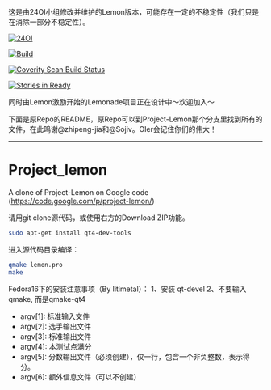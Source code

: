 这是由24OI小组修改并维护的Lemon版本，可能存在一定的不稳定性（我们只是在消除一部分不稳定性）。

[![24OI](https://img.shields.io/badge/24OI-AC-brightgreen.svg?style=flat-square)](http://www.24oi.cf)

[![Build](https://travis-ci.org/FreestyleOJ/Lemonade.svg?branch=editing)](https://travis-ci.org/FreestyleOJ/Lemonade/builds)

[![Coverity Scan Build Status](https://scan.coverity.com/projects/6617/badge.svg)](https://scan.coverity.com/projects/freestyleoj-lemonade)

[![Stories in Ready](https://badge.waffle.io/FreestyleOJ/Lemonade.svg?label=ready&title=Ready)](http://waffle.io/FreestyleOJ/Lemonade)

同时由Lemon激励开始的Lemonade项目正在设计中～欢迎加入～

下面是原Repo的README，原Repo可以到Project-Lemon那个分支里找到所有的文件，在此鸣谢@zhipeng-jia和@Sojiv。OIer会记住你们的伟大！

---

Project_lemon
=============

A clone of Project-Lemon on Google code (https://code.google.com/p/project-lemon/)

请用git clone源代码，或使用右方的Download ZIP功能。

```sh
sudo apt-get install qt4-dev-tools
```

进入源代码目录编译：
```sh
qmake lemon.pro
make
```
Fedora16下的安装注意事项（By litimetal）： 1、安装 qt-devel 2、不要输入qmake, 而是qmake-qt4

 - argv[1]: 标准输入文件 
 - argv[2]: 选手输出文件
 - argv[3]: 标准输出文件
 - argv[4]: 本测试点满分
 - argv[5]: 分数输出文件（必须创建），仅一行，包含一个非负整数，表示得分。
 - argv[6]: 额外信息文件（可以不创建）
